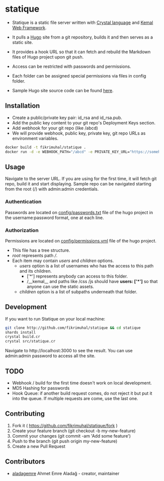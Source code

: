 # statique

* Statique is a static file server written with [Crystal language](http://crystal-lang.org/) and [Kemal Web Framework](http://www.kemalcr.com/).

* It pulls a [Hugo](https://gohugo.io/) site from a git repository, builds it and then serves as a static site.

* It provides a hook URL so that it can fetch and rebuild the Markdown files of Hugo project upon git push.

* Access can be restricted with passwords and permissions.

* Each folder can be assigned special permissions via files in config folder.

* Sample Hugo site source code can be found [here](https://github.com/fikrimuhal/hugo-sample).

## Installation

* Create a public/private key pair: id_rsa and id_rsa.pub.
* Add the public key content to your git repo's Deployment Keys section.
* Add webhook for your git repo (like /abcd)
* We will provide webhook, public key, private key, git repo URLs as environment variables.

```bash
docker build -t fikrimuhal/statique .
docker run -d -e WEBHOOK_PATH="/abcd" -e PRIVATE_KEY_URL="https://somehost/id_rsa" -e PUBLIC_KEY_URL="https://somehost/id_rsa.pub" -e GIT_REPO="https://github.com/fikrimuhal/hugo-sample" -p 3000:3000 --name statique fikrimuhal/statique
```

## Usage

Navigate to the server URL. If you are using for the first time, it will fetch git repo, build it and start displaying.
Sample repo can be navigated starting from the root (/) with admin:admin credentials.

### Authentication

Passwords are located on [config/passwords.txt](https://github.com/fikrimuhal/hugo-sample/blob/master/config/passwords.txt) file of the hugo project in the username:password format, one at each line.

### Authorization

Permissions are located on [config/permissions.yml](https://github.com/fikrimuhal/hugo-sample/blob/master/config/permissions.yml) file of the hugo project.

* This file has a tree structure.
* *root* represents path */*.
* Each item may contain *users* and *children* options.
  * *users* option is a list of usernames who has the access to this path and its children.
    * ['\*'] represents anybody can access to this folder.
    * /\_\_kemal\_\_ and paths like /css /js should have **users: ['\*']** so that anyone can use the static assets.
  * *children* option is a list of subpaths underneath that folder.

## Development

If you want to run Statique on your local machine:

```bash
git clone http://github.com/fikrimuhal/statique && cd statique
shards install
crystal build.cr
crystal src/statique.cr
```

Navigate to http://localhost:3000 to see the result. You can use admin:admin password to access all the site.


## TODO

* Webhook / build for the first time doesn't work on local development.
* MD5 Hashing for passwords
* Hook Queue: if another build request comes, do not reject it but put it into the queue. If multiple requests are come, use the last one.

## Contributing

1. Fork it ( https://github.com/fikrimuhal/statique/fork )
2. Create your feature branch (git checkout -b my-new-feature)
3. Commit your changes (git commit -am 'Add some feature')
4. Push to the branch (git push origin my-new-feature)
5. Create a new Pull Request

## Contributors

- [aladagemre](https://github.com/aladagemre) Ahmet Emre Aladağ - creator, maintainer
